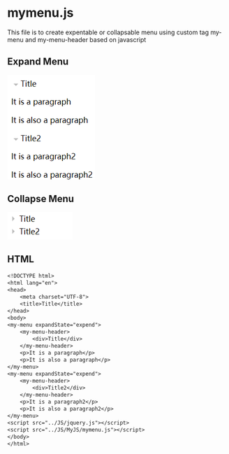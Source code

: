 <h1>mymenu.js</h1>
This file is to create expentable or collapsable menu using custom tag my-menu and my-menu-header based on javascript
<h2>Expand Menu</h2>
<img src="https://github.com/Jack5s/JavascriptMenu/blob/master/Image/expand.png"/>
<h2>Collapse Menu</h2>
<img src="https://github.com/Jack5s/JavascriptMenu/blob/master/Image/collapse.png"/>
<h2>HTML</h2>

    <!DOCTYPE html>
    <html lang="en">
    <head>
        <meta charset="UTF-8">
        <title>Title</title>
    </head>
    <body>
    <my-menu expandState="expend">
        <my-menu-header>
            <div>Title</div>
        </my-menu-header>
        <p>It is a paragraph</p>
        <p>It is also a paragraph</p>
    </my-menu>
    <my-menu expandState="expend">
        <my-menu-header>
            <div>Title2</div>
        </my-menu-header>
        <p>It is a paragraph2</p>
        <p>It is also a paragraph2</p>
    </my-menu>
    <script src="../JS/jquery.js"></script>
    <script src="../JS/MyJS/mymenu.js"></script>
    </body>
    </html>

